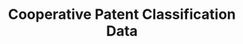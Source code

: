---
layout: default
bigquery: https://console.cloud.google.com/bigquery?p=patents-public-data&d=cpc&page=dataset
citation: '“Cooperative Patent Classification” by the EPO and USPTO, for public use. '
contributors: EPO, USPTO
cost: None
description: Cooperative Patent Classification Data contains the scheme and definitions
  of the Cooperative Patent Classification system for classifying patent documents.
  The CPC is the result of a partnership between the EPO and the USPTO in their joint
  effort to develop a common, internationally compatible classification system for
  technical documents, in particular patent publications, which will be used by both
  offices in the patent granting process
documentation: https://www.cooperativepatentclassification.org/cpcSchemeAndDefinitions
last_edit: 04/10/2022, 14:02:27
location: https://www.cooperativepatentclassification.org/index
maintained_by: USPTO, EPO
schema_fields:
- application_references
- children
- breakdownCode
- titleFull
- child_groups
- definition
- residualReferences
- not_allocatable
- dateRevised
- title_part
- title_full
- sizeCache
- informative_references
- ipc_concordant
- date_revised
- titlePart
- notAllocatable
- synonyms
- symbol
- breakdown_code
- applicationReferences
- status
- ipcConcordant
- residual_references
- informativeReferences
- additional_only
- level
- limitingReferences
- childGroups
- glossary
- parents
- limiting_references
shortname: cooperative_patent_classification
tags:
- patents
- science
title: Cooperative Patent Classification Data
uuid: 984374a7-16e9-4b35-9445-458daceb01bf
---